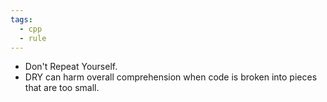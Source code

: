 ```yaml
---
tags:
  - cpp
  - rule
---
```


- Don't Repeat Yourself.
- DRY can harm overall comprehension when code is broken into pieces that are too small.
